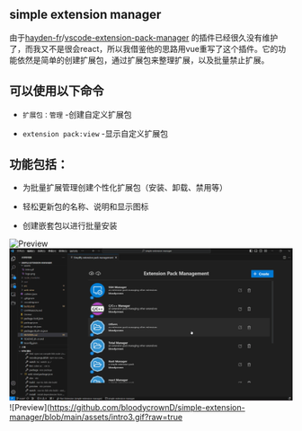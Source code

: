 ## simple extension manager

由于[hayden-fr](https://github.com/hayden-fr)/[vscode-extension-pack-manager](https://github.com/hayden-fr/vscode-extension-pack-manager) 的插件已经很久没有维护了，而我又不是很会react，所以我借鉴他的思路用vue重写了这个插件。它的功能依然是简单的创建扩展包，通过扩展包来整理扩展，以及批量禁止扩展。

## 可以使用以下命令

- `扩展包：管理` -创建自定义扩展包

- `extension pack:view` -显示自定义扩展包
## 功能包括：

- 为批量扩展管理创建个性化扩展包（安装、卸载、禁用等）

- 轻松更新包的名称、说明和显示图标

- 创建嵌套包以进行批量安装


![Preview](https://github.com/bloodycrownD/simple-extension-manager/blob/main/assets/intro1.gif?raw=true)
![Preview](https://github.com/bloodycrownD/simple-extension-manager/blob/main/assets/intro2.gif?raw=true)
![Preview](https://github.com/bloodycrownD/simple-extension-manager/blob/main/assets/intro3.gif?raw=true

